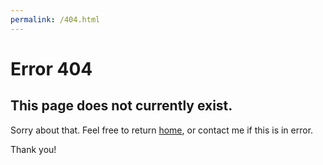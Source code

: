 ```yaml
---
permalink: /404.html
---
```


# Error 404

## This page does not currently exist.

Sorry about that. Feel free to return [home](https://wilsonharper.net), or contact me if this is in error.

Thank you!
